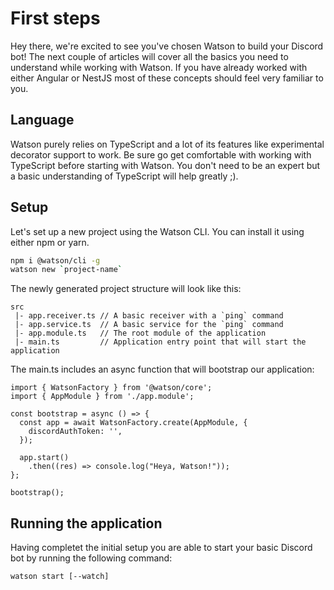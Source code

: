 # First steps

Hey there, we're excited to see you've chosen Watson to build your Discord bot! The next couple of articles will cover all the basics you need to understand while working with Watson. If you have already worked with either Angular or NestJS most of these concepts should feel very familiar to you.

## Language

Watson purely relies on TypeScript and a lot of its features like experimental decorator support to work. Be sure go get comfortable with working with TypeScript before starting with Watson. You don't need to be an expert but a basic understanding of TypeScript will help greatly ;).

## Setup

Let's set up a new project using the Watson CLI. You can install it using either npm or yarn.

```BASH
npm i @watson/cli -g
watson new `project-name`
```

The newly generated project structure will look like this:

```
src
 |- app.receiver.ts // A basic receiver with a `ping` command
 |- app.service.ts  // A basic service for the `ping` command
 |- app.module.ts   // The root module of the application
 |- main.ts         // Application entry point that will start the application
```

The main.ts includes an async function that will bootstrap our application:

```TS
import { WatsonFactory } from '@watson/core';
import { AppModule } from './app.module';

const bootstrap = async () => {
  const app = await WatsonFactory.create(AppModule, {
    discordAuthToken: '',
  });

  app.start()
    .then((res) => console.log("Heya, Watson!"));
};

bootstrap();
```

## Running the application

Having completet the initial setup you are able to start your basic Discord bot by running the following command:

```
watson start [--watch]
```
